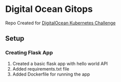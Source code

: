 # Digital Ocean Gitops

Repo Created for [DigitalOcean Kubernetes Challenge](https://www.digitalocean.com/community/pages/kubernetes-challenge)

## Setup

### Creating Flask App

1. Created a basic flask app with hello world API
2. Added requirements.txt file
3. Added Dockerfile for running the app

